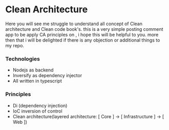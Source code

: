# Clean Architecture

Here you will see me struggle to understand all concept of Clean architecture and Clean code book's.
this is a very simple posting comment app to be apply CA principles on , i hope this will be helpful to you. more then that i will be delighted if there is any objection or additional things to my repo.

### Technologies

- Nodejs as backend
- Inversify as dependency injector
- All written in typescript

### Principles

- Di (dependency injection)
- IoC inversion of control
- Clean architecture(layered architecture: [ Core ] -> [ Infrastructure ] -> [ Web ])
